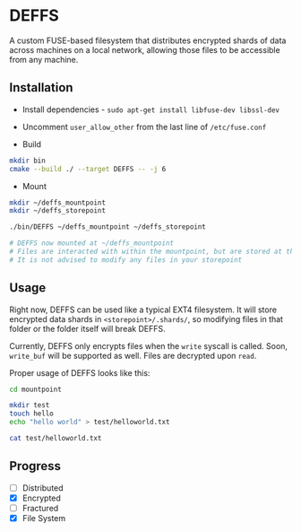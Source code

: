 # DEFFS
A custom FUSE-based filesystem that distributes encrypted shards of data across
machines on a local network, allowing those files to be accessible from any
machine.

## Installation
- Install dependencies - `sudo apt-get install libfuse-dev libssl-dev`

- Uncomment `user_allow_other` from the last line of `/etc/fuse.conf`

- Build

```bash
mkdir bin
cmake --build ./ --target DEFFS -- -j 6
```

- Mount

```bash
mkdir ~/deffs_mountpoint
mkdir ~/deffs_storepoint

./bin/DEFFS ~/deffs_mountpoint ~/deffs_storepoint

# DEFFS now mounted at ~/deffs_mountpoint
# Files are interacted with within the mountpoint, but are stored at the storepoint
# It is not advised to modify any files in your storepoint
```

## Usage
Right now, DEFFS can be used like a typical EXT4 filesystem. It will store
encrypted data shards in `<storepoint>/.shards/`, so modifying files in that
folder or the folder itself will break DEFFS.

Currently, DEFFS only encrypts files when the `write` syscall is called. Soon,
`write_buf` will be supported as well. Files are decrypted upon `read`.

Proper usage of DEFFS looks like this:

```bash
cd mountpoint

mkdir test
touch hello
echo "hello world" > test/helloworld.txt

cat test/helloworld.txt
```

## Progress
- [ ] Distributed
- [x] Encrypted
- [ ] Fractured
- [x] File System
